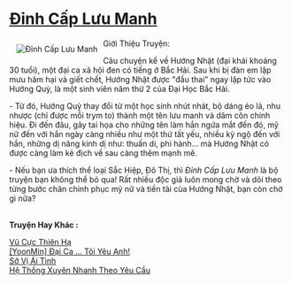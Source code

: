 <a href="https://utruyen.com/dinh-cap-luu-manh/10986/" title="Đỉnh Cấp Lưu Manh"><h1>Đỉnh Cấp Lưu Manh</h1></a><div style="display:table"><img align="right" style="float: left; padding: 10px;" src="https://utruyen.com/images/story/200x260/dinh-cap-luu-manh.jpg" alt="Đỉnh Cấp Lưu Manh">Giới Thiệu Truyện:<p></p>Câu chuyện kể về Hướng Nhật (đại khái khoảng 30 tuổi), một đại ca xã hội đen có tiếng ở Bắc Hải. Sau khi bị đàn em lập mưu hãm hại và giết chết, Hướng Nhật được "đầu thai" ngay lập tức vào Hướng Quỳ, là một sinh viên năm thứ 2 của Đại Học Bắc Hải.<p></p>- Từ đó, Hướng Quỳ thay đổi từ một học sinh nhút nhát, bộ dáng éo lả, nhu nhược (chỉ được mỗi trym to) thành một tên lưu manh và dâm côn chính hiệu. Đi đến đâu, gây tai họa cho những tên làm hắn ngứa mắt đến đó, mỹ nữ đến với hắn ngày càng nhiều như một thứ tất yếu, nhiều kỳ ngộ đến với hắn, những dị năng kinh dị như: thuấn di, phi hành... mà Hướng Nhật có được càng làm kẻ địch về sau càng thêm mạnh mẽ.<p></p>- Nếu bạn ưa thích thể loại Sắc Hiệp, Đô Thị, thì <em>Đỉnh Cấp Lưu Manh</em> là bộ truyện bạn không thể bỏ qua! Rất nhiều độc giả luôn mong chờ và dõi theo từng bước chân chinh phục mỹ nữ và tiền tài của Hướng Nhật, bạn còn chờ gì nữa?</div><p><br><b>Truyện Hay Khác :</b></p><a href="https://utruyen.com/vu-cuc-thien-ha/6131/" alt="Vũ Cực Thiên Hạ">Vũ Cực Thiên Hạ</a><br/><a href="https://dammyh.wordpress.com/2019/11/07/yoonmin-dai-ca-toi-yeu-anh/" alt="[YoonMin] Đại Ca ... Tôi Yêu Anh!">[YoonMin] Đại Ca ... Tôi Yêu Anh!</a><br/><a href="https://dammyh.wordpress.com/2019/11/07/so-vi-ai-tinh/" alt="Sở Vị Ái Tình">Sở Vị Ái Tình</a><br/><a href="https://dammy2019.blogspot.com/2019/11/he-thong-xuyen-nhanh-theo-yeu-cau.html" alt="Hệ Thống Xuyên Nhanh Theo Yêu Cầu">Hệ Thống Xuyên Nhanh Theo Yêu Cầu</a><br/>
